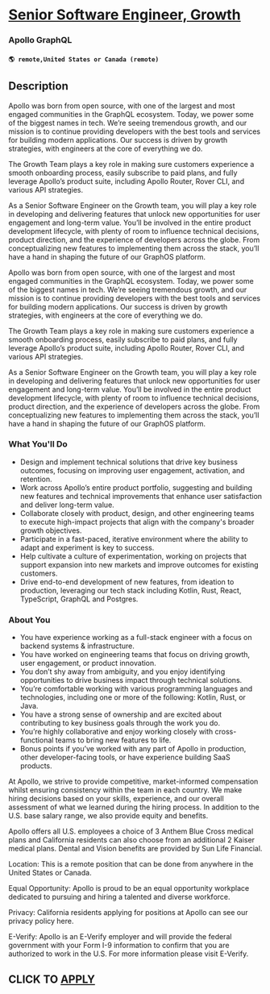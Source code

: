# [Senior Software Engineer, Growth](https://www.remotewlb.com/apply/senior-software-engineer-growth-120260)  
### Apollo GraphQL  
#### `🌎 remote,United States or Canada (remote)`  

## Description

Apollo was born from open source, with one of the largest and most engaged communities in the GraphQL ecosystem. Today, we power some of the biggest names in tech. We’re seeing tremendous growth, and our mission is to continue providing developers with the best tools and services for building modern applications. Our success is driven by growth strategies, with engineers at the core of everything we do.

  

The Growth Team plays a key role in making sure customers experience a smooth onboarding process, easily subscribe to paid plans, and fully leverage Apollo’s product suite, including Apollo Router, Rover CLI, and various API strategies.

  

As a Senior Software Engineer on the Growth team, you will play a key role in developing and delivering features that unlock new opportunities for user engagement and long-term value. You’ll be involved in the entire product development lifecycle, with plenty of room to influence technical decisions, product direction, and the experience of developers across the globe. From conceptualizing new features to implementing them across the stack, you’ll have a hand in shaping the future of our GraphOS platform.

  

Apollo was born from open source, with one of the largest and most engaged communities in the GraphQL ecosystem. Today, we power some of the biggest names in tech. We’re seeing tremendous growth, and our mission is to continue providing developers with the best tools and services for building modern applications. Our success is driven by growth strategies, with engineers at the core of everything we do.

  

The Growth Team plays a key role in making sure customers experience a smooth onboarding process, easily subscribe to paid plans, and fully leverage Apollo’s product suite, including Apollo Router, Rover CLI, and various API strategies.

  

As a Senior Software Engineer on the Growth team, you will play a key role in developing and delivering features that unlock new opportunities for user engagement and long-term value. You’ll be involved in the entire product development lifecycle, with plenty of room to influence technical decisions, product direction, and the experience of developers across the globe. From conceptualizing new features to implementing them across the stack, you’ll have a hand in shaping the future of our GraphOS platform.

  

### What You'll Do

* Design and implement technical solutions that drive key business outcomes, focusing on improving user engagement, activation, and retention.
* Work across Apollo’s entire product portfolio, suggesting and building new features and technical improvements that enhance user satisfaction and deliver long-term value.
* Collaborate closely with product, design, and other engineering teams to execute high-impact projects that align with the company's broader growth objectives.
* Participate in a fast-paced, iterative environment where the ability to adapt and experiment is key to success.
* Help cultivate a culture of experimentation, working on projects that support expansion into new markets and improve outcomes for existing customers.
* Drive end-to-end development of new features, from ideation to production, leveraging our tech stack including Kotlin, Rust, React, TypeScript, GraphQL and Postgres.

  

### About You

* You have experience working as a full-stack engineer with a focus on backend systems & infrastructure.
* You have worked on engineering teams that focus on driving growth, user engagement, or product innovation.
* You don’t shy away from ambiguity, and you enjoy identifying opportunities to drive business impact through technical solutions.
* You’re comfortable working with various programming languages and technologies, including one or more of the following: Kotlin, Rust, or Java. 
* You have a strong sense of ownership and are excited about contributing to key business goals through the work you do.
* You’re highly collaborative and enjoy working closely with cross-functional teams to bring new features to life.
* Bonus points if you’ve worked with any part of Apollo in production, other developer-facing tools, or have experience building SaaS products.

  

At Apollo, we strive to provide competitive, market-informed compensation whilst ensuring consistency within the team in each country. We make hiring decisions based on your skills, experience, and our overall assessment of what we learned during the hiring process. In addition to the U.S. base salary range, we also provide equity and benefits.

  

Apollo offers all U.S. employees a choice of 3 Anthem Blue Cross medical plans and California residents can also choose from an additional 2 Kaiser medical plans. Dental and Vision benefits are provided by Sun Life Financial.

  

Location: This is a remote position that can be done from anywhere in the United States or Canada.

  

Equal Opportunity: Apollo is proud to be an equal opportunity workplace dedicated to pursuing and hiring a talented and diverse workforce.

  

Privacy: California residents applying for positions at Apollo can see our privacy policy here.

  

E-Verify: Apollo is an E-Verify employer and will provide the federal government with your Form I-9 information to confirm that you are authorized to work in the U.S. For more information please visit E-Verify.

  
## CLICK TO [APPLY](https://www.remotewlb.com/apply/senior-software-engineer-growth-120260)

